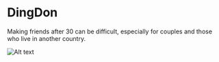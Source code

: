 # DingDon
Making friends after 30 can be difficult, especially for couples and those who live in another country.

![Alt text](https://github.com/leovenom/make-new-friends/blob/main/dingdon.png)
